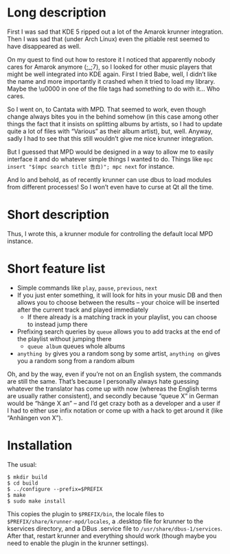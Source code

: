 Long description
================

First I was sad that KDE 5 ripped out a lot of the Amarok krunner integration.
Then I was sad that (under Arch Linux) even the pitiable rest seemed to have
disappeared as well.

On my quest to find out how to restore it I noticed that apparently nobody cares
for Amarok anymore (;\_;7), so I looked for other music players that might be
well integrated into KDE again.  First I tried Babe, well, I didn’t like the
name and more importantly it crashed when it tried to load my library.  Maybe
the \u0000 in one of the file tags had something to do with it...  Who cares.

So I went on, to Cantata with MPD.  That seemed to work, even though change
always bites you in the behind somehow (in this case among other things the
fact that it insists on splitting albums by artists, so I had to update quite a
lot of files with “Various” as their album artist), but, well.  Anyway, sadly I
had to see that this still wouldn’t give me nice krunner integration.

But I guessed that MPD would be designed in a way to allow me to easily
interface it and do whatever simple things I wanted to do.  Things like
`mpc insert "$(mpc search title 告白)"; mpc next` for instance.

And lo and behold, as of recently krunner can use dbus to load modules from
different processes!  So I won’t even have to curse at Qt all the time.


Short description
=================

Thus, I wrote this, a krunner module for controlling the default local MPD
instance.


Short feature list
==================

- Simple commands like `play`, `pause`, `previous`, `next`
- If you just enter something, it will look for hits in your music DB and then
  allows you to choose between the results – your choice will be inserted after
  the current track and played immediately
  - If there already is a matching track in your playlist, you can choose to
    instead jump there
- Prefixing search queries by `queue` allows you to add tracks at the end of the
  playlist without jumping there
  - `queue album` queues whole albums
- `anything by` gives you a random song by some artist, `anything on` gives you
  a random song from a random album

Oh, and by the way, even if you’re not on an English system, the commands are
still the same.  That’s because I personally always hate guessing whatever the
translator has come up with now (whereas the English terms are usually rather
consistent), and secondly because “queue X” in German would be “hänge X an” –
and I’d get crazy both as a developer and a user if I had to either use infix
notation or come up with a hack to get around it (like “Anhängen von X”).


Installation
============

The usual:

    $ mkdir build
    $ cd build
    $ ../configure --prefix=$PREFIX
    $ make
    $ sudo make install

This copies the plugin to `$PREFIX/bin`, the locale files to
`$PREFIX/share/krunner-mpd/locales`, a .desktop file for krunner to the
kservices directory, and a DBus .service file to `/usr/share/dbus-1/services`.
After that, restart krunner and everything should work (though maybe you need to
enable the plugin in the krunner settings).
